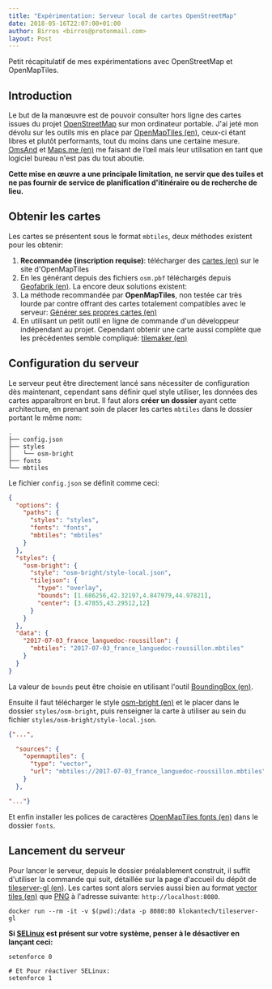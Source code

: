 ```yaml
---
title: "Expérimentation: Serveur local de cartes OpenStreetMap"
date: 2018-05-16T22:07:00+01:00
author: Birros <birros@protonmail.com>
layout: Post
---
```


Petit récapitulatif de mes expérimentations avec OpenStreetMap et OpenMapTiles.

<!-- more -->

## Introduction

Le but de la manœuvre est de pouvoir consulter hors ligne des cartes issues du
projet [OpenStreetMap] sur mon ordinateur portable. J'ai jeté mon dévolu sur les
outils mis en place par [OpenMapTiles (en)], ceux-ci étant libres et plutôt
performants, tout du moins dans une certaine mesure. [OmsAnd] et [Maps.me (en)]
me faisant de l’œil mais leur utilisation en tant que logiciel bureau n'est pas
du tout aboutie.

__Cette mise en œuvre a une principale limitation, ne servir que des tuiles et
ne pas fournir de service de planification d'itinéraire ou de recherche de
lieu.__

## Obtenir les cartes

Les cartes se présentent sous le format `mbtiles`, deux méthodes existent pour
les obtenir:

1. __Recommandée (inscription requise)__: télécharger des [cartes (en)] sur le
site d'OpenMapTiles
2. En les générant depuis des fichiers `osm.pbf` téléchargés depuis [Geofabrik
(en)]. La encore deux solutions existent:
  1. La méthode recommandée par __OpenMapTiles__, non testée car très lourde par
  contre offrant des cartes totalement compatibles avec le serveur: [Générer ses
  propres cartes (en)]
  2. En utilisant un petit outil en ligne de commande d'un développeur
  indépendant au projet. Cependant obtenir une carte aussi complète que les
  précédentes semble compliqué: [tilemaker (en)]

## Configuration du serveur

Le serveur peut être directement lancé sans nécessiter de configuration dès
maintenant, cependant sans définir quel style utiliser, les données des cartes
apparaîtront en brut. Il faut alors __créer un dossier__ ayant cette
architecture, en prenant soin de placer les cartes `mbtiles` dans le dossier
portant le même nom:

```text
.
├── config.json
├── styles
│   └── osm-bright
├── fonts
└── mbtiles
```

Le fichier `config.json` se définit comme ceci:

```json
{
  "options": {
    "paths": {
      "styles": "styles",
      "fonts": "fonts",
      "mbtiles": "mbtiles"
    }
  },
  "styles": {
    "osm-bright": {
      "style": "osm-bright/style-local.json",
      "tilejson": {
        "type": "overlay",
        "bounds": [1.686256,42.32197,4.847979,44.97821],
        "center": [3.47855,43.29512,12]
      }
    }
  },
  "data": {
    "2017-07-03_france_languedoc-roussillon": {
      "mbtiles": "2017-07-03_france_languedoc-roussillon.mbtiles"
    }
  }
}
```

La valeur de `bounds` peut être choisie en utilisant l'outil [BoundingBox (en)].

Ensuite il faut télécharger le style [osm-bright (en)] et le placer dans le
dossier `styles/osm-bright`, puis renseigner la carte à utiliser au sein du
fichier `styles/osm-bright/style-local.json`.

```json
{"...",

  "sources": {
    "openmaptiles": {
      "type": "vector",
      "url": "mbtiles://2017-07-03_france_languedoc-roussillon.mbtiles"
    }
  },

"..."}
```

Et enfin installer les polices de caractères [OpenMapTiles fonts (en)] dans le
dossier `fonts`.

## Lancement du serveur

Pour lancer le serveur, depuis le dossier préalablement construit, il suffit
d'utiliser la commande qui suit, détaillée sur la page d'accueil du dépôt de
[tileserver-gl (en)]. Les cartes sont alors servies aussi bien au format [vector
tiles (en)] que [PNG] à l'adresse suivante: `http://localhost:8080`.

```shell
docker run --rm -it -v $(pwd):/data -p 8080:80 klokantech/tileserver-gl
```

__Si [SELinux] est présent sur votre système, penser à le désactiver en lançant
ceci:__

```shell
setenforce 0

# Et Pour réactiver SELinux:
setenforce 1
```

<!-- Liens -->

[OpenStreetMap]: https://fr.wikipedia.org/wiki/OpenStreetMap
[OpenMapTiles (en)]: https://openmaptiles.org/
[OmsAnd]: https://fr.wikipedia.org/wiki/OsmAnd
[Maps.me (en)]: https://en.wikipedia.org/wiki/Maps.me
[cartes (en)]: https://openmaptiles.com/downloads/
[Geofabrik (en)]: https://download.geofabrik.de/
[Générer ses propres cartes (en)]: https://openmaptiles.org/docs/generate/generate-openmaptiles/
[tilemaker (en)]: https://github.com/systemed/tilemaker
[BoundingBox (en)]: http://boundingbox.klokantech.com/
[osm-bright (en)]: https://github.com/openmaptiles/osm-bright-gl-style/releases/tag/v1.6
[OpenMapTiles fonts (en)]: https://github.com/openmaptiles/fonts/releases/tag/v2.0
[tileserver-gl (en)]: https://github.com/klokantech/tileserver-gl
[vector tiles (en)]: https://en.wikipedia.org/wiki/Vector_tiles
[PNG]: https://fr.wikipedia.org/wiki/Portable_Network_Graphics
[SELinux]: https://fr.wikipedia.org/wiki/SELinux
